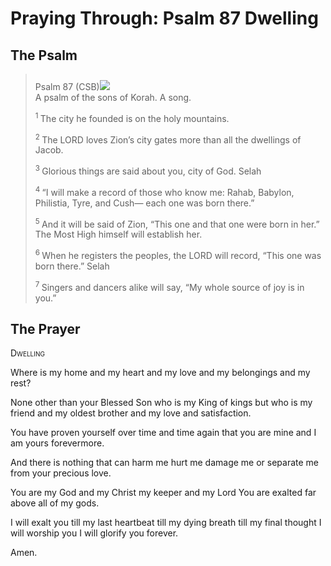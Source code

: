 # Praying Through: Psalm 87 Dwelling

## The Psalm

>Psalm 87 (CSB)<img class="intro-right" style="margin-top:10px" src="/images/art-paris-psalter.jpg">    
> A psalm of the sons of Korah. A song. 
>
><sup> 1 </sup> The city he founded is on the holy mountains. 
>
><sup> 2 </sup> The LORD loves Zion’s city gates more than all the dwellings of Jacob. 
>
><sup> 3 </sup> Glorious things are said about you, city of God. Selah 
>
><sup> 4 </sup> “I will make a record of those who know me: Rahab, Babylon, Philistia, Tyre, and Cush— each one was born there.” 
>
><sup> 5 </sup> And it will be said of Zion, “This one and that one were born in her.” The Most High himself will establish her. 
>
><sup> 6 </sup> When he registers the peoples, the LORD will record, “This one was born there.” Selah 
>
><sup> 7 </sup> Singers and dancers alike will say, “My whole source of joy is in you.”

## The Prayer

<div style="font-variant: small-caps;">
Dwelling
</div>


Where is my home
  and my heart
  and my love
  and my belongings
  and my rest?

None other
  than your Blessed Son
  who is my King of kings
  but who is my friend
  and my oldest brother
  and my love and satisfaction.

You have proven yourself over
  time and time again
  that you are mine
  and I am yours
  forevermore.

And there is nothing
  that can harm me
  hurt me
  damage me
  or separate me
  from your precious love.

You are my God
  and my Christ
  my keeper
  and my Lord
  You are exalted
  far above
  all of my gods.

I will exalt you
  till my last heartbeat
  till my dying breath
  till my final thought
  I will worship you
  I will glorify you
  forever.

Amen.
